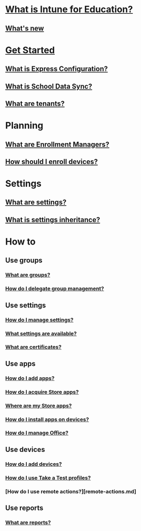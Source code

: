 # [What is Intune for Education?](what-is-intune-for-education.md)
## [What's new](whats-new-in-edu.md)

# [Get Started](get-started-with-intune-edu.md)
## [What is Express Configuration?](what-is-express-configuration.md)
## [What is School Data Sync?](what-is-school-data-sync.md)
## [What are tenants?](what-are-tenants.md)

# Planning
## [What are Enrollment Managers?](what-are-enrollment-managers.md)
## [How should I enroll devices?](how-should-i-enroll-devices.md)

# Settings
## [What are settings?](what-are-settings.md)
## [What is settings inheritance?](settings-inheritance.md)

# How to
## Use groups
### [What are groups?](what-are-groups.md)
### [How do I delegate group management?](group-admin-delegate.md)
## Use settings
### [How do I manage settings?](how-do-i-manage-settings.md)
### [What settings are available?](available-settings.md)
### [What are certificates?](what-are-certificates.md)
## Use apps
### [How do I add apps?](how-to-add-apps.md)
### [How do I acquire Store apps?](acquire-store-apps.md)
### [Where are my Store apps?](where-are-my-apps.md)
### [How do I install apps on devices?](install-apps.md)
### [How do I manage Office?](install-office.md)
## Use devices
### [How do I add devices?](how-do-i-add-devices.md)
### [How do I use Take a Test profiles?](take-a-test-profiles.md)
### [How do I use remote actions?][remote-actions.md]
## Use reports
### [What are reports?](what-are-reports.md)
